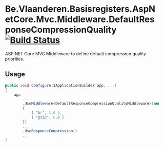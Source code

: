# Be.Vlaanderen.Basisregisters.AspNetCore.Mvc.Middleware.DefaultResponseCompressionQuality [![Build Status](https://github.com/Informatievlaanderen/default-response-compression-quality-middleware/workflows/CI/badge.svg)](https://github.com/Informatievlaanderen/default-response-compression-quality-middleware/actions)

ASP.NET Core MVC Middleware to define default compression quality priorities.

## Usage

```csharp
public void Configure(IApplicationBuilder app, ...)
{
    app
        ...
        .UseMiddleware<DefaultResponseCompressionQualityMiddleware>(new Dictionary<string, double>
        {
            { "br", 1.0 },
            { "gzip", 0.9 }
        })
        ...
        .UseResponseCompression()
        ...
}
